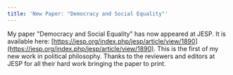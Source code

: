 ```yaml
---
title: 'New Paper: "Democracy and Social Equality"'
---
```


My paper "Democracy and Social Equality" has now appeared at JESP. It is available here: [https://jesp.org/index.php/jesp/article/view/1890](https://jesp.org/index.php/jesp/article/view/1890). This is the first of my new work in political philosophy. Thanks to the reviewers and editors at JESP for all their hard work bringing the paper to print. 
